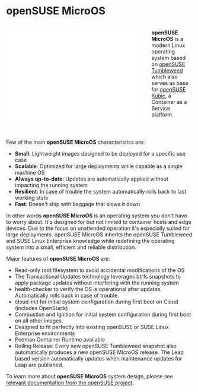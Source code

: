 # openSUSE MicroOS

<div style="display: flex; align-items: top;">
    <img
        style="width: 75%; float: left; padding-right: 1em;"
        src="assets/openSUSE-MicroOS-light-horizontal.svg"
        alt="openSUSE MicroOS Logo"
    />
    <div>

**openSUSE MicroOS** is a modern Linux operating system based on [openSUSE Tumbleweed](index.html#opensuse-tumbleweed) which also serves as base for [openSUSE Kubic](index.html#opensuse-kubic), a Container as a Service platform.
    </div>
</div>
<p style="clear: both; padding-top: 15px;" />

Few of the main **openSUSE MicroOS** characteristics are:
- **Small**: Lightweight images designed to be deployed for a specific use case
- **Scalable**: Optimized for large deployments while capable as a single machine OS
- **Always up-to-date**: Updates are automatically applied without impacting the running system
- **Resilient**: In case of trouble the system automatically rolls back to last working state
- **Fast**: Doesn't ship with baggage that slows it down

In other words **openSUSE MicroOS** is an operating system you don't have to worry about. It's designed for but not limited to container hosts and edge devices. Due to the focus on unattended operation it's especially suited for large deployments. openSUSE MicroOS inherits the openSUSE Tumbleweed and SUSE Linux Enterprise knowledge while redefining the operating system into a small, efficient and reliable distribution.

Major features of **openSUSE MicroOS** are:
- Read-only root filesystem to avoid accidental modifications of the OS
- The Transactional Updates technology leverages btrfs snapshots to apply package updates without interfering with the running system
- health-checker to verify the OS is operational after updates. Automatically rolls back in case of trouble.
- cloud-init for initial system configuration during first boot on Cloud (includes OpenStack)
- Combustion and Ignition for initial system configuration during first boot on all other images.
- Designed to fit perfectly into existing openSUSE or SUSE Linux Enterprise environments
- Podman Container Runtime available
- Rolling Release: Every new openSUSE Tumbleweed snapshot also automatically produces a new openSUSE MicroOS release. The Leap based version automatically updates when maintenance updates for Leap are published.

To learn more about **openSUSE MicroOS** system design, please see [relevant documentation from the openSUSE project](https://en.opensuse.org/Portal:MicroOS/Design).